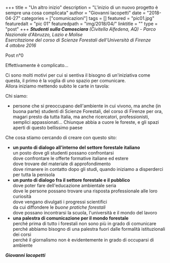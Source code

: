 +++
title = "Un altro inizio"
description = "L'inizio di un nuovo progetto è sempre una cosa complicata"
author = "Giovanni Iacopetti"
date = "2018-04-27"
categories = ["comunicazioni"]
tags = []
featured = "pic01.jpg"
featuredalt = "pic 01"
featuredpath = "img/2018/04/"
linktitle = ""
type = "post"
+++
_**Studenti sulla Camosciara** (Civitella Alfedena, AQ) - Parco Nazionale d'Abruzzo, Lazio e Molise_  
_Esercitazione del corso di Scienze Forestali dell'Università di Firenze_  
_4 ottobre 2016_  

Post n°0

Effettivamente è complicato...

Ci sono molti motivi per cui si sentiva il bisogno di un'iniziativa come questa, il primo è la voglia di uno spazio per comunicare.  
Allora iniziamo mettendo subito le carte in tavola:

Chi siamo:

* persone che si preoccupano dell'ambiente in cui vivono, ma anche (in buona parte) studenti di Scienze Forestali, del corso di Firenze per ora, magari presto da tutta Italia, ma anche ricercatori, professionisti, semplici appassionati... Chiunque abbia a cuore le foreste, e gli spazi aperti di questo bellissimo paese

Che cosa stiamo cercando di creare con questo sito:

* **un punto di dialogo all'interno del settore forestale italiano**  
un posto dove gli studenti possano confrontarsi  
dove confrontare le offerte formative italiane ed estere  
dove trovare del materiale di approfondimento  
dove rimanere in contatto dopo gli studi, quando iniziamo a disperderci per tutta la penisola
* **un punto di dialogo fra il settore forestale e il pubblico**  
dove poter fare dell'educazione ambientale seria  
dove le persone possano trovare una risposta professionale alle loro curiosità  
dove vengano divulgati i progressi scientifici  
da cui diffondere le _buone pratiche forestali_  
dove possano incontrarsi la scuola, l'università e il mondo del lavoro  
* **una palestra di comunicazione per il mondo forestale**  
perché prima di tutto i forestali non sono più in grado di comunicare  
perché abbiamo bisogno di una palestra fuori dalle formalità istituzionali dei corsi  
perché il giornalismo non è evidentemente in grado di occuparsi di ambiente

_**Giovanni Iacopetti**_

